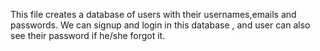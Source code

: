 This file creates a database of users with their usernames,emails and passwords. We can signup and login in this database , and user can also see their password if he/she forgot it.
